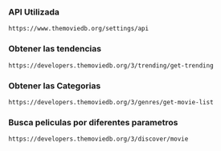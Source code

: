 ### API Utilizada
`https://www.themoviedb.org/settings/api`

### Obtener las tendencias
`https://developers.themoviedb.org/3/trending/get-trending`
### Obtener las Categorias
`https://developers.themoviedb.org/3/genres/get-movie-list`
### Busca peliculas por diferentes parametros
`https://developers.themoviedb.org/3/discover/movie`